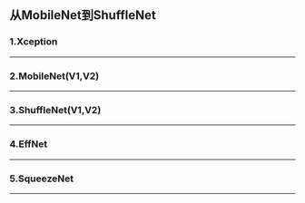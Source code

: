 ## 从MobileNet到ShuffleNet

### 1.Xception

------

### 2.MobileNet(V1,V2)

------

### 3.ShuffleNet(V1,V2)

------

### 4.EffNet

------



### 5.SqueezeNet

------



